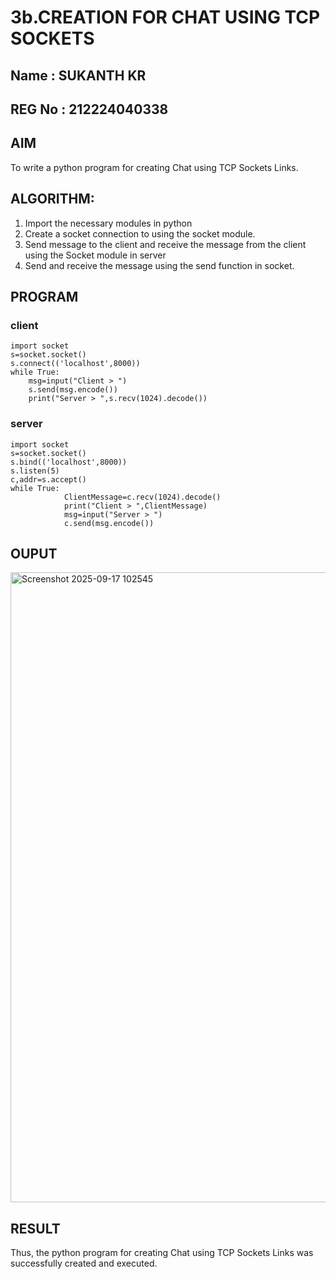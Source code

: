# 3b.CREATION FOR CHAT USING TCP SOCKETS

## Name : SUKANTH KR
## REG No : 212224040338

## AIM
To write a python program for creating Chat using TCP Sockets Links.
## ALGORITHM:
1. Import the necessary modules in python
2. Create a socket connection to using the socket module.
3. Send message to the client and receive the message from the client using the Socket module in
 server
4. Send and receive the message using the send function in socket.
## PROGRAM
### client
```
import socket 
s=socket.socket() 
s.connect(('localhost',8000)) 
while True: 
    msg=input("Client > ") 
    s.send(msg.encode()) 
    print("Server > ",s.recv(1024).decode())
```
### server
```
import socket 
s=socket.socket() 
s.bind(('localhost',8000)) 
s.listen(5) 
c,addr=s.accept() 
while True: 
            ClientMessage=c.recv(1024).decode() 
            print("Client > ",ClientMessage) 
            msg=input("Server > ") 
            c.send(msg.encode())
```
## OUPUT

<img width="1920" height="1008" alt="Screenshot 2025-09-17 102545" src="https://github.com/user-attachments/assets/e97a2602-c3cc-468c-a281-b396f4e7c52b" />

## RESULT
Thus, the python program for creating Chat using TCP Sockets Links was successfully 
created and executed.
